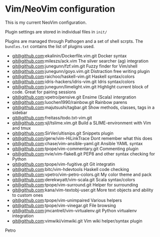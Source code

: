 # Vim/NeoVim configuration

This is my current NeoVim configuration.

Plugin settings are stored in individual files in `init/`

Plugins are managed through Pathogen and a set of shell scrpts. The
`bundles.txt` contains the list of plugins used.

- git@github.com:ekalinin/Dockerfile.vim.git
  Docker syntax
- git@github.com:mileszs/ack.vim
  The silver searcher (ag) integration
- git@github.com:junegunn/fzf.vim.git
  Fuzzy finder for Vim/shell
- git@github.com:junegunn/goyo.vim.git
  Distraction free writing plugin
- git@github.com:raichoo/haskell-vim.git
  Haskell syntax/colors
- git@github.com:idris-hackers/idris-vim.git
  Idris syntax/colors
- git@github.com:junegunn/limelight.vim.git
  Highlight current block of code. Great for pairing sessions
- git@github.com:vpetro/pensive.git
  Ensime (Scala) intergration
- git@github.com:luochen1990/rainbow.git
  Rainbow parens
- git@github.com:majutsushi/tagbar.git
  Show methods, classes, tags in a sidebar
- git@github.com:freitass/todo.txt-vim.git
- git@github.com:sjl/tslime.vim.git
  Build a SLIME-environment with Vim and tmux
- git@github.com:SirVer/ultisnips.git
  Snippets plugin
- git@github.com/gerw/vim-HiLinkTrace
  Dont remember what this does
- git@github.com:chase/vim-ansible-yaml.git
  Ansible YAML syntax
- git@github.com:tpope/vim-commentary.git
  Commenting plugin
- git@github.com:nvie/vim-flake8.git
  PEP8 and other syntax checking for Python
- git@github.com:tpope/vim-fugitive.git
  Git integratin
- git@github.com:bitc/vim-hdevtools
  Haskell code checking
- git@github.com:vpetro/vim-petro-colors.git
  My color theme and pack
- git@github.com:derekwyatt/vim-scala.git
  Scala syntax/colors
- git@github.com:tpope/vim-surround.git
  Helper for surrounding 
- git@github.com:kana/vim-textobj-user.git
  More text objects and ability to custom ones
- git@github.com:tpope/vim-unimpaired
  Various helpers
- git@github.com:tpope/vim-vinegar.git
  File browsing
- git@github.com:jmcantrell/vim-virtualenv.git
  Python virtualenv integration
- git@github.com:vimwiki/vimwiki.git
  Vim wiki helper/syntax plugin


Petro
